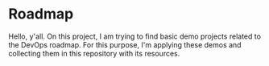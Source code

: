 # Roadmap

Hello, y'all. On this project, I am trying to find basic demo projects related to the DevOps roadmap. For this purpose, I'm applying these demos and collecting them in this repository with its resources.
